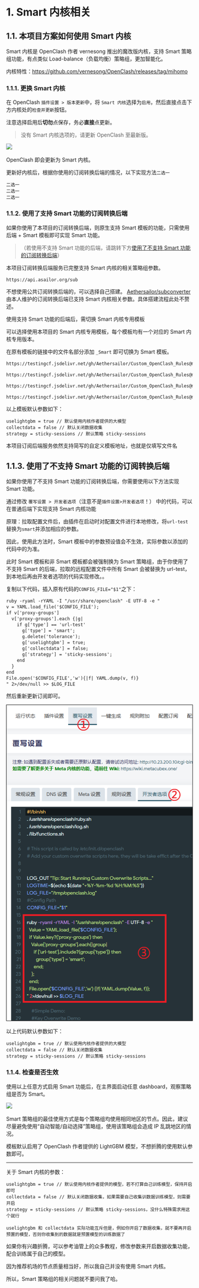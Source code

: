 # 1. Smart 内核相关

## 1.1. 本项目方案如何使用 Smart 内核  

Smart 内核是 OpenClash 作者 vernesong 推出的魔改版内核，支持 Smart 策略组功能，有点类似 Load-balance（负载均衡）策略组，更加智能化。

内核特性：https://github.com/vernesong/OpenClash/releases/tag/mihomo  

### 1.1.1. 更换 Smart 内核

在 OpenClash `插件设置 > 版本更新`中，将 `Smart 内核`选择为`启用`，然后直接点击下方内核处的`检查并更新`按钮。 
 
注意选择启用后**切勿**点保存，务必**直接**点更新。 

> 没有 Smart 内核选项的，请更新 OpenClash 至最新版。

![](../doc/openclash/pics/smart-core-update.png)

OpenClash 即会更新为 Smart 内核。 

更新好内核后，根据你使用的订阅转换后端的情况，以下实现方法`二选一`
```
二选一
二选一
二选一
```

### 1.1.2. 使用了支持 Smart 功能的订阅转换后端

如果你使用了本项目的订阅转换后端，则原生支持 Smart 模板的功能，只需使用后端 + Smart 模板即可实现 Smart 功能。

> （若使用不支持 Smart 功能的后端，请跳转下方[使用了不支持 Smart 功能的订阅转换后端](#113-使用了不支持-smart-功能的订阅转换后端)）

本项目订阅转换后端服务已完整支持 Smart 内核的相关策略组参数。

```
https://api.asailor.org/sub
```
不想使用公共订阅转换后端的，可以选择自己搭建。 
[Aethersailor/subconverter](https://github.com/Aethersailor/subconverter)  
由本人维护的订阅转换后端已支持 Smart 内核相关参数。具体搭建流程此处不赘述。  

使用支持 Smart 功能的后端后，需切换 Smart 内核专用模板  

可以选择使用本项目的 Smart 内核专用模板，每个模板均有一个对应的 Smart 内核专用版本。  

在原有模板的链接中的文件名部分添加 `_Smart` 即可切换为 Smart 模板。  

```
https://testingcf.jsdelivr.net/gh/Aethersailor/Custom_OpenClash_Rules@main/cfg/Custom_Clash_Smart.ini
```
```
https://testingcf.jsdelivr.net/gh/Aethersailor/Custom_OpenClash_Rules@main/cfg/Custom_Clash_Smart_Lite.ini
```
```
https://testingcf.jsdelivr.net/gh/Aethersailor/Custom_OpenClash_Rules@main/cfg/Custom_Clash_Smart_GFW.ini
```
```
https://testingcf.jsdelivr.net/gh/Aethersailor/Custom_OpenClash_Rules@main/cfg/Custom_Clash_Smart_Full.ini
```
以上模板默认参数如下：
```
uselightgbm = true // 默认使用内核作者提供的大模型
collectdata = false // 默认关闭数据收集
strategy = sticky-sessions // 默认策略 sticky-sessions
```
本项目订阅后端服务依然支持简写的自定义模板地址，也就是仅填写文件名


## 1.1.3. 使用了不支持 Smart 功能的订阅转换后端

如果你使用了不支持 Smart 功能的订阅转换后端，你需要使用以下方法实现 Smart 功能。  

通过修改 `覆写设置 > 开发者选项`（注意不是`插件设置>开发者选项`！） 中的代码，可以在普通后端下实现支持 Smart 内核功能

原理：拉取配置文件后，由插件在启动时对配置文件进行本地修改，将`url-test`替换为`smart`并添加相应的参数。

因此，使用此方法时，Smart 模板中的参数预设值会不生效，实际参数以添加的代码中的为准。  

此时 Smart 模板和非 Smart 模板都会被强制换为 Smart 策略组，由于你使用了不支持 Smart 的后端，拉取的远程配置文件中所有 Smart 会被替换为 url-test，到本地后再由开发者选项的代码实现修改。。  

复制以下代码，插入原有代码的`CONFIG_FILE="$1"`之下：  
```
ruby -ryaml -rYAML -I "/usr/share/openclash" -E UTF-8 -e "
v = YAML.load_file('$CONFIG_FILE');
if v['proxy-groups']
  v['proxy-groups'].each {|g|
    if g['type'] == 'url-test'
      g['type'] = 'smart';
      g.delete('tolerance');
      g['uselightgbm'] = true;
      g['collectdata'] = false;
      g['strategy'] = 'sticky-sessions';
    end
  }
end
File.open('$CONFIG_FILE','w'){|f| YAML.dump(v, f)}
" 2>/dev/null >> $LOG_FILE
```

然后重新更新订阅即可。

![](https://github.com/Aethersailor/Custom_OpenClash_Rules/blob/main/doc/openclash/pics/smart-core.png)
 

以上代码默认参数如下：
```
uselightgbm = true // 默认使用内核作者提供的大模型
collectdata = false // 默认关闭数据收集
strategy = sticky-sessions // 默认策略 sticky-sessions
```

### 1.1.4. 检查是否生效  

使用以上任意方式启用 Smart 功能后，在主界面启动任意 dashboard，观察策略组是否为 Smart。  

![](../doc/openclash/pics/smart-dashboard.png)

Smart 策略组的最佳使用方式是每个策略组均使用相同地区的节点。因此，建议尽量避免使用“自动智能/自动选择”策略组，使用该策略组会造成 IP 乱跳地区的情况。  

模板默认启用了 OpenClash 作者提供的 LightGBM 模型，不想折腾的使用默认参数即可。  

***

关于 Smart 内核的参数：

```
uselightgbm = true // 默认使用内核作者提供的模型，若不打算自己训练模型，保持开启即可
collectdata = false // 默认关闭数据收集，如果需要自己收集训数据训练模型，则需要开启
strategy = sticky-sessions // 默认策略 sticky-sessions，没什么特殊需求用这个就行

uselightgbm 和 collectdata 实际功能互斥但是，例如你开启了数据收集，就不要再开启预置的模型，否则你收集到的数据就是预置模型的训练数据了
```
如果你有兴趣折腾，可以参考油管上的众多教程，修改参数来开启数据收集功能，配合训练属于自己的模型。

因为推荐机场的节点质量相当好，所以我自己并没有使用 Smart 内核。  

所以，Smart 策略组的相关问题就不要问我了哈。  

